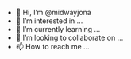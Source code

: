 - 👋 Hi, I’m @midwayjona
- 👀 I’m interested in ...
- 🌱 I’m currently learning ...
- 💞️ I’m looking to collaborate on ...
- 📫 How to reach me ...

<!---
midwayjona/midwayjona is a ✨ special ✨ repository because its `README.md` (this file) appears on your GitHub profile.
You can click the Preview link to take a look at your changes.
--->
